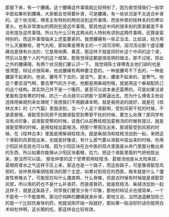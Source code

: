 那接下来，有一个腰痛。这个腰痛这件事情就比较特别了，因为我觉得我们一般学中医如果听到腰痛，大家都会觉得要补肾，可是腰痛，有一些状况是不太适合补肾的，这个状况呢，傅青主有特别的两则谈到这件事情，而张仲景的桂林本的伤寒论里头，也有非常类似的两则在提这件事情，那其他这中间的很多别的医家都差不多没有提及这件事情。所以为什么只有这两派的人特别有讲到这两件事啊，还算是蛮特别的。而这件事情临床上还蛮要紧的。我想腰痛有一些正治法，比如说，经方用什么天雄散啦，肾气丸啦，那如果是傅青主的一个润河汤啊，润河汤治那个虚证腰痛也是很有办法的，它是用地黄、黄芪，那这样子就是同时补这个中间的这个肾，然后以及整个人的气的这个框架，那我觉得这都是很高明的做法，那不过呢，除此之外的腰痛哦，有两个状况我们要认识一下。
我觉得陈士铎傅青主他们讲的也是很清楚，辩证点很简单，他说腰痛有两种要注意的。一种是腰弯不下去的，一种是腰直不起来的。他说，腰弯不下去的，是湿气，是水，腰直不起来的，是寒气。他这个要去湿气啊，要去寒气的方子呢，他都是用柴胡剂哦，就是用这个柴胡配防己的这个结构。其实防己并不是一个暖药，甚至可以说本身还蛮寒的，可是如果当肾里面有湿有寒的时候，防己一点点就可以把那个湿寒逼出去。而为什么傅青主他会选择用柴胡剂来处理呢？我想我们不用翻课本啊，就是我用说的就好，就是在《桂林古本》的《六气篇》里面讲到，当一个人这个肾脏啊，受到风邪干扰的时候，不是感冒哦，肾脏受到风邪干扰跟肾脏受到寒邪干扰的时候，要怎么处理？那同学有没有点印象，说肾脏受寒的时候，说我们从前教桂枝加葛根汤的时候有提过，就是肾脏受寒的时候，是用桂枝加葛根汤，把那个寒邪压出来，那肾脏受到风邪的时候，在《桂林古本》里面是用柴胡桂枝汤，就是柴胡汤和桂枝汤加到一起，来把这个肾脏的风邪拔出来，也就是好像说，有什么邪气要从肾脏中拔出来的时候，你用少阳区块去拔也可以哦，因为少阳区块在古中医的观点里面是从命门里面分散出来的东西，所以如果你能够从少阳区块着眼，拉力，把这个肾脏里面的气把他拔出来，那当然可以拔。
那张仲景的这个受寒邪用桂枝汤、葛根汤他是从太阳来拔，葛根把肾水之气这样子压上来，那这也是一个路子，而这些路子，可是像肾脏受风邪的，张仲景用柴胡桂枝汤的那个主症，如果对到现在的西医，根本就是什么？僵直性脊椎炎了，可能现在叫什么僵直啊，什么脊椎，但是古时候有时候就是肾脏受风邪，所以用的药也不是什么补肾药，而是感冒药，就是桂枝汤、柴胡汤加到一起这样子，就是这条路子，同学我们要至少有个印象，那他的辩证点也很简单，一个不能弯一个不能直啊，那治疗纯粹的腰痛就来补肾。那他又说，当然逍遥散加防己的是一个比较伤身体的药，他就说刚开始一贴就好，那如果一贴没好的话你就用白术和杜仲啊，这长期的吃，那这样会比较有效。

